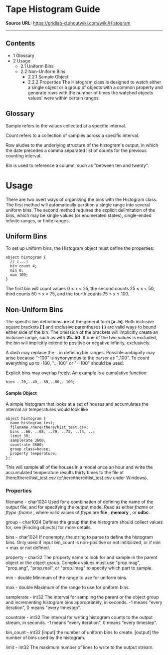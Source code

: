 # Tape Histogram Guide

**Source URL:** https://gridlab-d.shoutwiki.com/wiki/Histogram

---
 
 
## Contents

  * 1 Glossary
  * 2 Usage
    * 2.1 Uniform Bins
    * 2.2 Non-Uniform Bins
      * 2.2.1 Sample Object
      * 2.2.2 Properties
The Histogram class is designed to watch either a single object or a group of objects with a common property and generate rows with the number of times the watched objects values' were within certain ranges. 

## Glossary

Sample
    refers to the values collected at a specific interval.

Count
    refers to a collection of samples across a specific interval.

Row
    aludes to the underlying structure of the histogram's output, in which the date precedes a comma separated list of counts for the previous counting interval.

Bin
    is used to reference a column, such as "between ten and twenty".

# Usage

There are two overt ways of organizing the bins with the Histogram class. The first method will automatically partition a single range into several uniform bins. The second method requires the explicit delimitation of the bins, which may be single values (or enumerated states), single-ended infinite ranges, or finite ranges. 

## Uniform Bins

To set up uniform bins, the Histogram object must define the properties: 
    
    
    object histogram {
      // [...]
      bin_count 4;
      min 0;
      max 100;
    }
    

The first bin will count values 0 ≤ x < 25, the second counts 25 ≤ x < 50, third counts 50 ≤ x < 75, and the fourth counts 75 ≤ x ≤ 100. 

## Non-Uniform Bins

The specific bin definitions are of the general form **[a..b]**. Both inclusive square brackets **[ ]** and exclusive parentheses **( )** are valid ways to bound either side of the bin. The omission of the brackets will implicitly create an inclusive range, such as with **25..50**. If one of the two values is excluded, the bin will implicitly extend to positive or negative infinity, exclusively. 

A dash may replace the .. in defining bin ranges. Possible ambiguity may arise because "-100" is synonymous to the parser as "..100". To count everything up to -100, "..-100" or "--100" should be used. 

Explicit bins may overlap freely. An example is a cumulative function: 
    
    
    bins ..20,..40,..60,..80,..100;
    

#### Sample Object

A simple histogram that looks at a set of houses and accumulates the internal air temperatures would look like 
    
    
    object histogram {
      name histogram_test;
      filename /here/there/hist_test.csv;
      bins ..66, ..68, ..70, ..72, ..74, ..;
      limit 30;
      samplerate 3600;
      countrate 3600;
      group class=house;
      property temperature;
    };
    

This will sample all of the houses in a model once an hour and write the accumulated temperature results thirty times to the file at /here/there/hist_test.csv (c:\here\there\hist_test.csv under Windows). 

### Properties

filename - char1024
    Used for a combination of defining the name of the output file, and for specifying the output mode. Read as either _fname_ or _ftype_ :_fname_ , where valid values of _ftype_ are **file** , **memory** , or **odbc**.

group - char1024
    Defines the group that the histogram should collect values for, see [Finding objects] for more details.

bins - char1024
    If nonempty, the string to parse to define the histogram bins. Only used if input bin_count is non-positive or not inititalized, or if min < max or not defined.

property - char32
    The property name to look for and sample in the parent object or the object group. Complex values must use "prop.mag", "prop.ang", "prop.real", or "prop.imag" to specify which part to sample.

min - double
    Minimum of the range to use for uniform bins.

max - double
    Maximum of the range to use for uniform bins.

samplerate - int32
    The interval for sampling the parent or the object group and incrementing histogram bins appropriately, in seconds. -1 means "every iteration", 0 means "every timestep".

countrate - int32
    The interval for writing histogram counts to the output stream, in seconds. -1 means "every iteration", 0 means "every timestep".

bin_count - int32
    [input] the number of uniform bins to create. [output] the number of bins used by the histogram.

limit - int32
    The maximum number of lines to write to the output stream.



